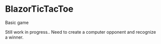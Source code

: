 # BlazorTicTacToe
Basic game

Still work in progress.. Need to create a computer opponent and recognize a winner.
